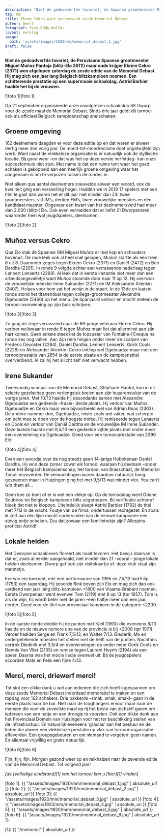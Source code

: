 ```yaml
---
description: "Niet de gedoodverfde favoriet, de Spaanse grootmeester Miguel Muñoz (blitz-Elo 2611!) maar oude krijger Ekrem Cekro (2371) won afgelopen zaterdag de zesde editie van de Memorial Debast."
tag: mm
title: Ekrem Cekro wint verrassend zesde Memorial Debast
auteur: Geert
fotograaf: Yves,Eddy,Walter
layout: verslag
image:
  path: 'assets/images/1920/mm/memorial_debast_1.jpg'
draft: false
---
```

**Niet de gedoodverfde favoriet, de Peruviaans Spaanse grootmeester Miguel Muñoz Pantoja (blitz-Elo 2611!) maar oude krijger Ekrem Cekro (2371) won afgelopen zaterdag de zesde editie van de Memorial Debast. Hij mag zich een jaar lang Belgisch blitzkampioen noemen. Een schitterende prestatie op een supermooie schaakdag. Astrid Barbier haalde het bij de vrouwen.**<!--more-->

![foto 1][foto 1]

Op 21 september organiseerde onze onvolprezen schaakclub SK Dworp voor de zesde maal de Memorial Debast. Sinds drie jaar geldt dit tornooi ook als officieel Belgisch kampioenschap snelschaken.

## Groene omgeving

162 deelnemers daagden er voor deze editie op en dat waren er alweer dertig meer dan vorig jaar. De mond-tot-mondreclame doet ongetwijfeld zijn werk. Want naast de vlekkeloze organisatie is er natuurlijk ook de idyllische locatie. Bij goed weer –en dat was het op deze eerste herfstdag- kan onze succesformule niet stuk. Met name is dat een ruime tent waar het goed schaken is gekoppeld aan een heerlijk groene omgeving waar het aangenaam is om te verpozen tussen de rondes in.

Niet alleen qua aantal deelnemers sneuvelde alweer een record, ook de kwaliteit ging een versnelling hoger. Hadden we in 2018 17 spelers met een titel te gast dan waren het er dit jaar niet minder dan 23: twee grootmeesters, vijf IM’s, dertien FM’s, twee vrouwelijke meesters en één kandidaat meester. Ongeveer een kwart van het deelnemersveld had meer dan 2.000 (blitz-)Elo. Ook even vermelden dat er liefst 21 Dworpenaren, waaronder heel wat jeugdspelers, deelnamen.

![foto 2][foto 2]

## Muñoz versus Cekro

Qua Elo stak de Spaanse GM Miguel Muñoz er met kop en schouders bovenuit. De race leek ook al heel snel gelopen, Muñoz startte als een trein: 8 uit 8. Daaronder zeges tegen Ekrem Cekro (2371) en Daniël (2472) en Ben Dardha (2201). In ronde 9 volgde echter een verrassende nederlaag tegen Lennert Lenaerts (2298). Al leek dat in eerste instantie niet meer dan een arbeidsongevalletje want Muñoz stoomde door naar 11 op 12. Hij overwon de vrouwelijke meester Irene Sukander (2271) en IM Aleksander Alienkin (2407). Helaas voor hem zat het venijn in de staart. In de 13de en laatste ronde stond het titanenduel tegen collega-grootmeester Alexandre Dgebuadze (2466) op het menu. De Spanjaard verloor en mocht meteen de tornooi-overwinning op zijn buik schrijven.

![foto 3][foto 3]

Zo ging de zege verrassend naar de 69-jarige veteraan Ekrem Cekro. Hij verloor weliswaar in ronde 6 tegen Muñoz maar liet dat allerminst aan zijn hart komen. Geen enkele steek liet de topspeler van Fontaine-l’Eveque na ronde zes nog vallen. Aan zijn riem hingen onder meer de scalpen van Frederic Decoster (2294), Daniël Dardha, Lennert Lenaerts, Gorik Cools (2228) en Aleksander Alienkin. Cekro ontliep wel Dgebuadze maar met een tornooiprestatie van 2654 is de eerste plaats en de kampioenstitel oververdiend. Al zal hij het allicht zelf niet verwacht hebben.

## Irene Sukander

Tweevoudig winnaar van de Memorial Debast, Stéphane Hautot, kon in dit selecte gezelschap geen verlengstuk breien aan zijn huzarenstukje van de vorige jaren. Met 10/13 haalde hij desondanks samen met Alexandre Dgebuadze een gedeelde –fraaie- derde plaats. Hij verloor van Muñoz, Dgebuadze en Cekro maar won bijvoorbeeld wel van Adrian Roos (2302). De andere nummer drie, Dgebuadze, miste zoals wel vaker, wat scherpte om echt mee te doen voor de hoogste trofee. Hij remiseerde tegen Lenaerts en Cools en verloor van Daniël Dardha en de vrouwelijke IM Irene Sukander. Deze laatste haalde met 9,5/13 een gedeelde vijfde plaats met onder meer een overwinning op Dgebuadze. Goed voor een tornooiprestatie van 2390 Elo!

![foto 4][foto 4]

Even een woordje over de nog steeds geen 14-jarige Hobokenaar Daniël Dardha. Hij won deze zomer zowat elk tornooi waaraan hij deelnam –onder meer het Belgisch kampioenschap, het tornooi van Brasschaat, de Memorial Tonoli enzoverder. De verwachtingen waren daardoor natuurlijk hoog gespannen maar in Huizingen ging het met 9,5/13 wat minder vlot. You can’t win them all...

Geen koe zo bont of er is wel een vlekje op. Op de tornooidag werd Oriane Soubirou tot Belgisch kampioene blitz uitgeroepen. Bij verificatie achteraf bleek dat niet te kloppen. Uiteindelijk sleept Astrid Barbier (1792) de titel met 7/13 in de wacht. Foutje van de firma, ondertussen rechtgezet. En zoals ik zelf aan den lijve mocht ondervinden kan de nieuwe kampioene een stevig potje schaken. Zou dat zowaar een familietrekje zijn? Alleszins proficiat Astrid!

## Lokale helden

Het Dworpse schaakleven floreert als nooit tevoren. Het bewijs daarvan is dat er, zoals al eerder aangehaald, niet minder dan 21 –vooral – jonge lokale helden deelnamen. Dworp gaf ook zijn visitekaartje af: deze club staat zijn mannetje.

Ere wie ere toekomt, met een performance van 1995 en 7,5/13 had Filip (1753) een superdag. Hij scoorde flink boven zijn Elo en mag zich dan ook verdiend een jaar lang blitz-kampioen <1800 van Vlaams-Brabant noemen. Eerste Dworpenaar werd evenwel Tom (2119) met 8 op 13 (tpr 1957). Tom is als de wijn, hij wordt beter met de jaren –een halfje meer dan een jaar eerder. Goed voor de titel van provinciaal kampioen in de categorie <2200.

![foto 5][foto 5]

In de laatste ronde deelde hij de punten met Kjell (1990) die eveneens 8/13 haalde en de nieuwe numero uno van de provincie is bij <2000 (tpr 1971). Verder haalden Serge en Frank 7,5/13, en Walter 7/13. Diederik, Mo en ondergetekende moesten het stellen met de helft van de punten. Nochtans vertrok Diederik met 3,5/4 en overwinningen op onder meer Gorik Cools en Dennis Van Vliet (2135) en remise tegen Laurent Huynh (2194) als een speer. Daarna was het mooie liedje evenwel uit. Bij de jeugdspelers scoorden Mats en Felix een fijne 4/13.

## Merci, merci, driewerf merci!

Tot slot een dikke dank u wel aan iedereen die zich heeft ingespannen om deze zesde Memorial Debast inderdaad memorabel te maken en een topdag voor 162 schakers. Drie pakkerds –smak, smak, smak!- gaan in de eerste plaats naar de bar. Niet naar de tooghangers ervoor maar naar de mensen die voor de zoveelste maal op rij het beste van zichzelf gaven om iedereen van een natje en een droogje te voorzien. Ook een dikke dank aan het Provinciaal Domein van Huizingen voor het ter beschikking stellen van de infrastructuur. En natuurlijk eveneens ‘gracias’ aan het bestuur en de leden die alweer een vlekkeloze prestatie op vlak van tornooi-organisatie afleverden. Een groepsgebeuren en om niemand te vergeten: geen namen. En allemaal vrijwillig en gratis natuurlijk.

![foto 6][foto 6]

Fijn, fijn, fijn. Morgen gezond weer op en reikhalzen naar de zevende editie van de Memorial Debast. Tot volgend jaar!

_[de [volledige eindstand][1] van het tornooi kan u [hier][1] vinden]_


[foto 1]: {{ "/assets/images/1920/mm/memorial_debast_1.jpg" | absolute_url }}
[foto 2]: {{ "/assets/images/1920/mm/memorial_debast_2.jpg" | absolute_url }}
[foto 3]: {{ "/assets/images/1920/mm/memorial_debast_3.jpg" | absolute_url }}
[foto 4]: {{ "/assets/images/1920/mm/memorial_debast_4.jpg" | absolute_url }}
[foto 5]: {{ "/assets/images/1920/mm/memorial_debast_5.jpg" | absolute_url }}
[foto 6]: {{ "/assets/images/1920/mm/memorial_debast_6.jpg" | absolute_url }}

[1]: {{ "/memorial" | absolute_url }}
